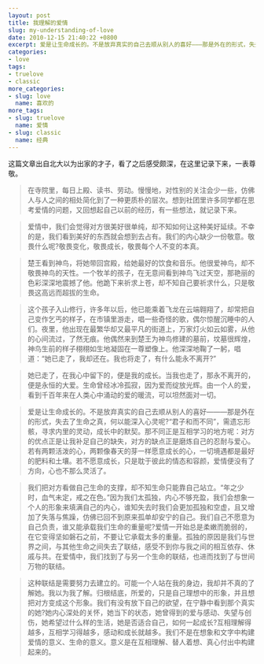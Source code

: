 ```yaml
---
layout: post
title: 我理解的爱情
slug: my-understanding-of-love
date: 2010-12-15 21:40:22 +0800
excerpt: 爱是让生命成长的。不是放弃真实的自己去顺从别人的喜好———那是外在的形式，失去了生命之真，何以能深入心灵呢?君子和而不同，需遗忘形骸，寻求内里的灵动，成长中的默契。那不同正是互相学习的地方呢：对方的优点正是让我补足自己的缺失，对方的缺点正是磨炼自己的忍耐与爱心。若有两颗活泼的心，两颗像春天的芽一样愿意成长的心，一切境遇都是最好的肥料和土壤。若不愿意成长，只是耽于彼此的情态和容颜，爱情便没有了方向，心也不那么灵活了。
categories:
- love
tags:
- truelove
- classic
more_categories:
- slug: love
  name: 喜欢的
more_tags:
- slug: truelove
  name: 爱情
- slug: classic
  name: 经典
---
```


这篇文章出自北大以为出家的才子，看了之后感受颇深，在这里记录下来，一表尊敬。

> 在寺院里，每日上殿、读书、劳动。慢慢地，对性别的关注会少一些，仿佛人与人之间的相处简化到了一种更质朴的层次。想到社团里许多同学都在思考爱情的问题，又回想起自己以前的经历，有一些想法，就记录下来。

> 爱情中，我们会觉得对方很美好很单纯，却不知如何让这种美好延续。不幸的是，我们看到美好的东西就会想到去占有。我们的内心缺少一份敬意。敬畏什么呢?敬畏变化，敬畏成长，敬畏每个人不变的本真。

> 楚王看到神鸟，将她带回宫殿，给她最好的饮食和音乐。他很爱神鸟，却不敬畏神鸟的天性。一个牧羊的孩子，在无意间看到神鸟飞过天空，那艳丽的色彩深深地震撼了他。他跪下来祈求上苍，却不知自己要祈求什么，只是敬畏这高远而超拔的生命。

> 这个孩子入山修行，许多年以后，他已能乘着飞龙在云端翱翔了，却常把自己变作乞丐的样子，在市镇里游走，唱一些奇怪的歌，偶尔惊醒沉睡中的人们。夜里，他出现在最繁华却又最平凡的街道上，万家灯火如云如雾，从他的心间流过，了然无痕。他偶然来到楚王为神鸟修建的墓前，坟墓很辉煌，神鸟生前的样子栩栩如生地凝固在一尊塑像上。他深深地鞠了一躬，唱道：“她已走了，我却还在。我也将走了，有什么能永不离开?”

> 她已走了，在我心中留下的，便是我的成长。当我也走了，那永不离开的，便是永恒的大爱。生命曾经冰冷孤寂，因为爱而绽放光辉。由一个人的爱，看到千百年来在人类心中涌动的爱的暖流，可以坦然面对一切。

> 爱是让生命成长的。不是放弃真实的自己去顺从别人的喜好———那是外在的形式，失去了生命之真，何以能深入心灵呢?“君子和而不同”，需遗忘形骸，寻求内里的灵动，成长中的默契。那不同正是互相学习的地方呢：对方的优点正是让我补足自己的缺失，对方的缺点正是磨炼自己的忍耐与爱心。若有两颗活泼的心，两颗像春天的芽一样愿意成长的心，一切境遇都是最好的肥料和土壤。若不愿意成长，只是耽于彼此的情态和容颜，爱情便没有了方向，心也不那么灵活了。

> 我们把对方看做自己生命的支撑，却不知生命只能靠自己站立。“年之少时，血气未定，戒之在色。”因为我们太孤独，内心不够充盈，我们会想象一个人的形象来填满自己的内心，谁知失去时我们会更加孤独和空虚，且又增加了失落与焦躁，仿佛已回不到原来孤单却安宁的自己。我们自己不愿意为自己负责，谁又能承载我们生命的重量呢?爱情一开始总是柔嫩而脆弱的，在它变得坚如磐石之前，不要让它承载太多的重量。孤独的原因是我们与世界之间，与其他生命之间失去了联结，感受不到你与我之间的相互依存、休戚与共。在爱情中，我们找到了与另一个生命的联结，也进而找到了与世间万物的联结。

> 这种联结是需要努力去建立的。可能一个人站在我的身边，我却并不真的了解她。我以为我了解。归根结底，所爱的，只是自己理想中的形象，并且想把对方变成这个形象。我们有没有放下自己的欲望，在宁静中看到那个真实的她?她内心深处的关怀，她当下的状态，她曾得到的爱与感动、失望与创伤，她希望过什么样的生活，她是否适合自己，如何一起成长?互相理解得越多，互相学习得越多，感动和成长就越多。我们不是在想象和文字中构建爱情的意义、生命的意义。意义是在互相理解、替人着想、真心付出中构建起来的。

